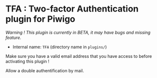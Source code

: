 # TFA : Two-factor Authentication plugin for Piwigo

*Warning ! This plugin is currently in BETA, it may have bugs and missing feature.*

* Internal name: `TFA` (directory name in `plugins/`)

Make sure you have a valid email address that you have access to before activating this plugin !

Allow a double authentification by mail.
